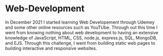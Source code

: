 # Web-Development
In December 2021 I started learning Web Developement through Udemey and some other online resources such as YouTUbe. Through out this time I went from knowing nothing about web development to having an extensive knowledge of JavaScript, HTML, CSS, node.js, express.js, SQL, MongoDB, and EJS. Through this challenge, I went from building static web pages to building interactive and responsive websites. 
